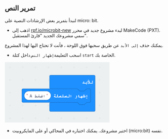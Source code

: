 ## تمرير النص

لنبدأ بتمرير بعض الإرشادات النصية على micro: bit.

+ اذهب إلى <a href="https://rpf.io/microbit-new" target="_blank">rpf.io/microbit-new</a> لبدء مشروع جديد في محرر MakeCode (PXT). سمي مشروعك الجديد "قارئ المستقبل".

يمكنك حذف `إلى الأبد` عن طريق سحبها فوق اللوحة ، فأنت لا تحتاج اليها لهذا المشروع.

+ اسحب التعليمة`إظهار النص` داخل كتلة `start` الخاصة بك.

![لقطة شاشة](images/fortune-press-a.png)

+ اختبر مشروعك. يمكنك اختباره في المحاكي أو على المايكروبيت (micro:bit) نفسه.